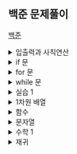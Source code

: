 ## 백준 문제풀이

[백준 ](https://www.acmicpc.net/user/hhjjkk7186)

<details markdown="1">
<summary>입출력과 사칙연산</summary>

1. [hello World](https://github.com/uuuugi/beakjoon/blob/master/src/2557.c) 
2. [we love kriii](https://github.com/uuuugi/beakjoon/blob/master/src/10718.c)
3. [고양이](https://github.com/uuuugi/beakjoon/blob/master/src/10171.c)  
4. [개](https://github.com/uuuugi/beakjoon/blob/master/src/10172.c)
5. [A+B](https://github.com/uuuugi/beakjoon/blob/master/src/1000.c)
6. [A-B](https://github.com/uuuugi/beakjoon/blob/master/src/1001.c)
7. [AxB](https://github.com/uuuugi/beakjoon/blob/master/src/10998.c)
8. [A/B](https://github.com/uuuugi/beakjoon/blob/master/src/1008.c)
9. [사칙연산](https://github.com/uuuugi/beakjoon/blob/master/src/10869.c)
10. [나머지](https://github.com/uuuugi/beakjoon/blob/master/src/10430.c)
11. [곱셈](https://github.com/uuuugi/beakjoon/blob/master/src/2588.c)

</details>

<details markdown="1">
<summary>if 문</summary>

1. [두 수 비교하기](https://github.com/uuuugi/beakjoon/blob/master/src/1330.c)
2. [시험성적](https://github.com/uuuugi/beakjoon/blob/master/src/9498.c)
3. [윤년](https://github.com/uuuugi/beakjoon/blob/master/src/2753.c)
4. [사분면 고르기](https://github.com/uuuugi/beakjoon/blob/master/src/14681.c)
5. [알람 시계](https://github.com/uuuugi/beakjoon/blob/master/src/2884.c)

</details>

<details markdown="1">
<summary>for 문</summary>

1. [구구단](https://github.com/uuuugi/beakjoon/blob/master/src/2739.c)
2. [A+B -3](https://github.com/uuuugi/beakjoon/blob/master/src/10950.c)
3. [합](https://github.com/uuuugi/beakjoon/blob/master/src/8393.c)
4. [빠른 A+B](https://github.com/uuuugi/beakjoon/blob/master/src/15552.c)
5. [N 찍기](https://github.com/uuuugi/beakjoon/blob/master/src/2741.c)
6. [기찍 N](https://github.com/uuuugi/beakjoon/blob/master/src/2742.c)
7. [A+B -7](https://github.com/uuuugi/beakjoon/blob/master/src/11021.c)
8. [A+B -8](https://github.com/uuuugi/beakjoon/blob/master/src/11022.c)
9. [별찍기 -1](https://github.com/uuuugi/beakjoon/blob/master/src/2438.c)
10. [별찍기 -2](https://github.com/uuuugi/beakjoon/blob/master/src/2439.c)
11. [X보다 작은 수](https://github.com/uuuugi/beakjoon/blob/master/src/10871.c)

</details>

<details markdown="1">
<summary>while 문</summary>

1. [A+B -5](https://github.com/uuuugi/beakjoon/blob/master/src/10952.c)
2. [A+B -4](https://github.com/uuuugi/beakjoon/blob/master/src/10951.c)
3. [더하기 사이클](https://github.com/uuuugi/beakjoon/blob/master/src/1110.c)

</details>

<details markdown="1">
<summary>실습 1</summary>

1. [평균점수](https://github.com/uuuugi/beakjoon/blob/master/src/10039.c)
2. [상근날드](https://github.com/uuuugi/beakjoon/blob/master/src/5543.c)
3. [세 수](https://github.com/uuuugi/beakjoon/blob/master/src/10817.c)
4. [별찍기 -13](https://github.com/uuuugi/beakjoon/blob/master/src/2523.c)
5. [별찍기 -9](https://github.com/uuuugi/beakjoon/blob/master/src/2446.c)
6. [별찍기 -21](https://github.com/uuuugi/beakjoon/blob/master/src/10996.c)

</details>

<details markdown="1">
<summary>1차원 배열</summary>

1. [최소,최대](https://github.com/uuuugi/beakjoon/blob/master/src/10818.c)
2. [최댓값](https://github.com/uuuugi/beakjoon/blob/master/src/2562.c)
3. [숫자의 개수](https://github.com/uuuugi/beakjoon/blob/master/src/2577.c)
4. [나머지](https://github.com/uuuugi/beakjoon/blob/master/src/3052.c)
5. [평균](https://github.com/uuuugi/beakjoon/blob/master/src/1546.c)
6. [OX퀴즈](https://github.com/uuuugi/beakjoon/blob/master/src/8958.c)
7. [평균은 넘겠지](https://github.com/uuuugi/beakjoon/blob/master/src/4344.c)

</details>

<details markdown="1">
<summary>함수</summary>

1. [정수 N개의 합](https://github.com/uuuugi/beakjoon/blob/master/src/15596.c)
2. [셀프넘버](https://github.com/uuuugi/beakjoon/blob/master/src/4673.c)
3. [한수](https://github.com/uuuugi/beakjoon/blob/master/src/1065.c)

</details>

<details markdown="1">
<summary>문자열</summary>

1. [아스키 코드](https://github.com/uuuugi/beakjoon/blob/master/src/11654.c)
2. [숫자의 합](https://github.com/uuuugi/beakjoon/blob/master/src/11720.c)
3. [알파벳 찾기](https://github.com/uuuugi/beakjoon/blob/master/src/10809.c)
4. [문자열 반복](https://github.com/uuuugi/beakjoon/blob/master/src/2675.c)
5. [단어 공부](https://github.com/uuuugi/beakjoon/blob/master/src/1157.c)
6. [단어의 개수](https://github.com/uuuugi/beakjoon/blob/master/src/1152.c)
7. [상수](https://github.com/uuuugi/beakjoon/blob/master/src/2908.c)
8. [다이얼](https://github.com/uuuugi/beakjoon/blob/master/src/5622.c)
9. [크로아티아 알파벳](https://github.com/uuuugi/beakjoon/blob/master/src/2941.c)
10. [그룹 단어 체커](https://github.com/uuuugi/beakjoon/blob/master/src/1316.c)
</details>

<details markdown="1">
<summary>수학 1</summary>

1. [손익분기점](https://github.com/uuuugi/beakjoon/blob/master/src/1712.c)
2. [설탕 배달](https://github.com/uuuugi/beakjoon/blob/master/src/2839.c)
3. [벌집](https://github.com/uuuugi/beakjoon/blob/master/src/2292.c)
4. [분수찾기](https://github.com/uuuugi/beakjoon/blob/master/src/1193.c)
</details>

<details markdown="1">
<summary>재귀</summary>

1. [팩토리얼](https://github.com/uuuugi/beakjoon/blob/master/src/10872.c)
2. [피보나치 수 5](https://github.com/uuuugi/beakjoon/blob/master/src/10870.c)
</details>
